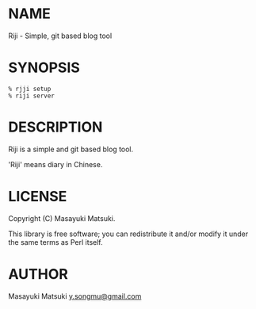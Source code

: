 # NAME

Riji - Simple, git based blog tool

# SYNOPSIS

    % rjji setup
    % riji server

# DESCRIPTION

Riji is a simple and git based blog tool.

'Riji' means diary in Chinese.

# LICENSE

Copyright (C) Masayuki Matsuki.

This library is free software; you can redistribute it and/or modify
it under the same terms as Perl itself.

# AUTHOR

Masayuki Matsuki <y.songmu@gmail.com>
